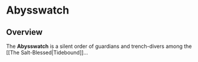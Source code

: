 # Abysswatch

## Overview
The **Abysswatch** is a silent order of guardians and trench-divers among the [[The Salt-Blessed|Tidebound]]...